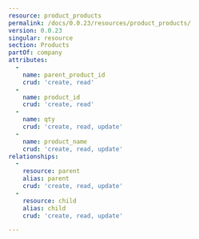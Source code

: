 ```yaml
---
resource: product_products
permalink: /docs/0.0.23/resources/product_products/
version: 0.0.23
singular: resource
section: Products
partOf: company
attributes:
  -
    name: parent_product_id
    crud: 'create, read'
  -
    name: product_id
    crud: 'create, read'
  -
    name: qty
    crud: 'create, read, update'
  -
    name: product_name
    crud: 'create, read, update'
relationships:
  -
    resource: parent
    alias: parent
    crud: 'create, read, update'
  -
    resource: child
    alias: child
    crud: 'create, read, update'

---
```

